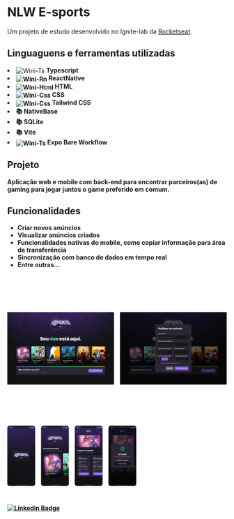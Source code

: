 # NLW E-sports

<p>Um projeto de estudo desenvolvido no Ignite-lab da <a href="https://www.rocketseat.com.br">Rocketseat</a>.</p>

## <h2>Linguaguens e ferramentas utilizadas</h2>
  <li align-items="center">
    <img align="center" alt="Wini-Ts" height="20" width="20" src="https://cdn.jsdelivr.net/gh/devicons/devicon/icons/typescript/typescript-original.svg">
    <strong> Typescript
  </li>
  <li align-items="center" >
    <img align="center" alt="Wini-Rn" height="20" width="20" src="https://cdn.jsdelivr.net/gh/devicons/devicon/icons/react/react-original.svg">
    <strong> ReactNative
  </li>
  <li align-items="center" >
    <img align="center" alt="Wini-Html" height="20" width="20" src="https://cdn.jsdelivr.net/gh/devicons/devicon/icons/html5/html5-plain.svg">
    <strong> HTML
  </li>
  <li align-items="center" >
    <img align="center" alt="Wini-Css" height="20" width="20" src="https://cdn.jsdelivr.net/gh/devicons/devicon/icons/css3/css3-plain.svg">
    <strong> CSS
  </li>
  <li align-items="center" >
    <img align="center" alt="Wini-Css" height="20" width="20" src="https://cdn.jsdelivr.net/gh/devicons/devicon/icons/tailwindcss/tailwindcss-plain.svg">
    <strong> Tailwind CSS
  </li>
  <li align-items="center" >
    <strong>📚 NativeBase </strong>
  </li>
  <li align-items="center" >
    <strong>📚 SQLite </strong>
  </li>
  <li align-items="center" >
    <strong>📚 Vite </strong>
  </li>
    <li align-items="center" >
    <img align="center" alt="Wini-Ts" height="20" width="20" src="https://cdn.jsdelivr.net/gh/devicons/devicon/icons/androidstudio/androidstudio-plain.svg">
    <strong> Expo Bare Workflow </strong>
  </li>
  
  
  
## Projeto
  Aplicação web e mobile com back-end para encontrar parceiros(as) de gaming para jogar juntos o game preferido em comum.

## Funcionalidades
  - Criar novos anúncios
  - Visualizar anúncios criados
  - Funcionalidades nativas do mobile, como copiar informação para área de transferência
  - Sincronização com banco de dados em tempo real
  - Entre outras...
  
  #
  ![cover](.github/cover.png?style=flat)
  
  #
  [![Linkedin Badge](https://img.shields.io/badge/-Wincius%20Castanha-6633cc?style=flat-square&logo=Linkedin&logoColor=white&link=https://www.linkedin.com/in/winiciuscastanha//)](https://www.linkedin.com/in/winiciuscastanha/)
